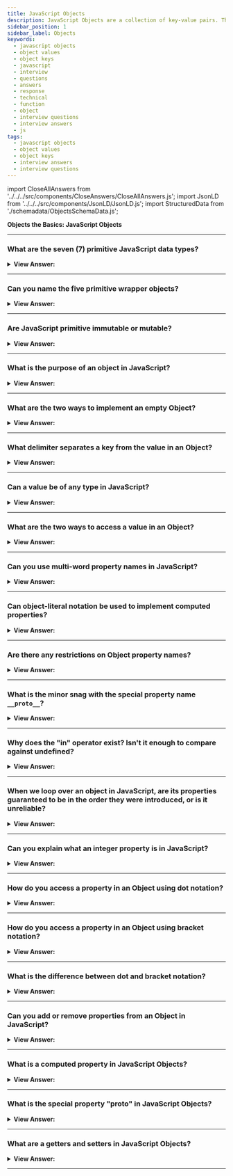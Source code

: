 ```yaml
---
title: JavaScript Objects
description: JavaScript Objects are a collection of key-value pairs. They are used to store data. String, Symbol, BigInt, Boolean, undefined, number, and null data types.
sidebar_position: 1
sidebar_label: Objects
keywords:
  - javascript objects
  - object values
  - object keys
  - javascript
  - interview
  - questions
  - answers
  - response
  - technical
  - function
  - object
  - interview questions
  - interview answers
  - js
tags:
  - javascript objects
  - object values
  - object keys
  - interview answers
  - interview questions
---
```


import CloseAllAnswers from '../../../src/components/CloseAnswers/CloseAllAnswers.js';
import JsonLD from '../../../src/components/JsonLD/JsonLD.js';
import StructuredData from './schemadata/ObjectsSchemaData.js';

<JsonLD data={StructuredData} />

<head>
  <title>JavaScript Objects | JavaScript Frontend Phone Interview</title>
</head>

**Objects the Basics: JavaScript Objects**

<CloseAllAnswers />

---

### What are the seven (7) primitive JavaScript data types?

<details>
  <summary><strong>View Answer:</strong></summary>
  <div>
  <div><strong>Interview Response:</strong> The seven primitive data types include String, Symbol, BigInt, Boolean, undefined, number, and null data types.</div><br />
  <div><strong>Technical Response:</strong> There are seven primitive data types: text, integer, BigInt, Boolean, undefined, Symbol, and null. A primitive value gets directly represented at the language implementation's lowest level most of the time.
  </div>
  </div>
</details>

---

### Can you name the five primitive wrapper objects?

<details>
  <summary><strong>View Answer:</strong></summary>
  <div>
  <div><strong>Interview Response:</strong> The five primitive wrapper objects in JavaScript are: String, Number, Boolean, Symbol, and BigInt.
  </div><br />
  <div><strong className="codeExample">Code Example:</strong><br /><br />

  <div></div>

```js
const str = new String("Hello");
console.log(str.length); // Outputs: 5
console.log(str.toUpperCase()); // Outputs: HELLO

const num = new Number(42);
console.log(num.toFixed(2)); // Outputs: 42.00

const bool = new Boolean(true);
console.log(bool.valueOf()); // Outputs: true

const sym = Symbol("mySymbol");
console.log(sym.toString()); // Outputs: Symbol(mySymbol)

const bigInt = BigInt("9007199254740991");
console.log(bigInt.toString()); // Outputs: 9007199254740991
```

  </div>
  </div>
</details>

---

### Are JavaScript primitive immutable or mutable?

<details>
  <summary><strong>View Answer:</strong></summary>
  <div>
  <div><strong>Interview Response:</strong> JavaScript primitives are immutable, meaning their values cannot be changed after they are created. This ensures data consistency.</div><br />
  <div><strong>Technical Response:</strong> All primitives are unchanging and unchangeable. It is crucial to distinguish between a primitive and a variable with a primitive value. The variable can assign a new value, but it cannot get modified like objects, arrays, and functions can. A primitive can get swapped, but we cannot directly alter them.<br />
  </div><br />
  <div><strong className="codeExample">Code Example:</strong><br /><br />

  <div></div>

```js
// Using a string method does not mutate the string
var bar = 'baz';
console.log(bar); // baz
bar.toUpperCase();
console.log(bar); // baz

// Using an array method mutates the array
var foo = [];
console.log(foo); // []
foo.push('plugh');
console.log(foo); // ["plugh"]

// Assignment gives the primitive a new (not a mutated) value
bar = bar.toUpperCase(); // BAZ
```

  </div>
  </div>
</details>

---

### What is the purpose of an object in JavaScript?

<details>
  <summary><strong>View Answer:</strong></summary>
  <div>
  <div><strong>Interview Response:</strong> Objects serve as collections of key-value pairs, organizing and storing data, allowing for complex structures, and facilitating methods for manipulating data.
</div><br />
  <div><strong className="codeExample">Code Example:</strong><br /><br />

  <div></div>

```js
let user = {
  // an object
  name: 'John', // by key "name" store value "John"
  age: 30, // by key "age" store value 30
};
```

:::note

In JavaScript, objects penetrate almost every aspect of the language.

:::

  </div>
  </div>
</details>

---

### What are the two ways to implement an empty Object?

<details>
  <summary><strong>View Answer:</strong></summary>
  <div>
  <div><strong>Interview Response:</strong> You can use an object constructor or an object literal. The two methods for creating an empty object in JavaScript are: using object literal syntax (let obj = &#123;&#125;), and the Object constructor (let obj = new Object())</div><br />
  <div><strong>Technical Response:</strong> We can create an empty object ("empty cabinet") using one of two syntaxes. You can use an object constructor or an object literal. The Object constructor gets called with the new keyword, and we should not confuse this with native Objects that should get called without the new keyword.<br />
  </div><br />
  <div><strong className="codeExample">Code Example:</strong><br /><br />

  <div></div>

```js
let user = new Object(); // "object constructor" syntax
let user = {}; // "object literal" syntax
```

  </div>
  </div>
</details>

---

### What delimiter separates a key from the value in an Object?

<details>
  <summary><strong>View Answer:</strong></summary>
  <div>
  <div><strong>Interview Response:</strong> In an Object, the delimiter that separates a key from the value is the colon.
</div><br />
  <div><strong className="codeExample">Code Example:</strong><br /><br />

  <div></div>

```js
let user = {
  // an object
  name: 'John', // key : value
  age: 30, // by key "age" store value 30
};
```

  </div>
  </div>
</details>

---

### Can a value be of any type in JavaScript?

<details>
  <summary><strong>View Answer:</strong></summary>
  <div>
  <div><strong>Interview Response:</strong> Yes, a value in JavaScript can be of any type, including primitive data types, objects, arrays, and functions, allowing for versatile data structures.
</div><br />
  <div><strong className="codeExample">Code Example:</strong><br /><br />

  <div></div>

```js
// Number
let age = 25;

// String
let name = "John";

// Boolean
let isStudent = true;

// Object
let person = { name: "Alice", age: 30 };

// Array
let numbers = [1, 2, 3, 4, 5];

// Function
function greet() {
  console.log("Hello!");
}

// Undefined
let undefinedValue;

// Null
let nullValue = null;
```

  </div>
  </div>
</details>

---

### What are the two ways to access a value in an Object?

<details>
  <summary><strong>View Answer:</strong></summary>
  <div>
  <div><strong>Interview Response:</strong> Two ways to access a value in an object: dot notation (obj.key), and bracket notation (obj['key']). Both return the corresponding value.</div><br />
  <div><strong>Technical Response:</strong> In JavaScript, the dot notation and bracket notation get used in accessing object attributes. The dot notation commonly gets used because it is easier to read and grasp and is less verbose. The primary distinction between dot notation and bracket notation is that bracket notation allows us to access object characteristics through variables.<br />
  </div><br />
  <div><strong className="codeExample">Code Example:</strong><br /><br />

  <div></div>

```js
let obj = {
  cat: 'meow',
  dog: 'woof',
};

// Dot Notation
let sound = obj.cat;
console.log(sound);
// meow

// Bracket Notation
let sound = obj['cat']; // Notice that cat is in ‘quotes’ (required)
console.log(sound);
// meow
```

  </div>
  </div>
</details>

---

### Can you use multi-word property names in JavaScript?

<details>
  <summary><strong>View Answer:</strong></summary>
  <div>
  <div><strong>Interview Response:</strong> Technically, JavaScript allows multi-word properties in objects, but this approach does not meet specifications because it can lead to errors. We should use camel-case as recommended by most style guides.</div><br />
  <div><strong>Technical Response:</strong> Technically, JavaScript enables multi-word properties in Objects, but it is not encouraged since it might create issues later in your code when you try to access it. The problem becomes evident when you try to access the property using dot notation. When naming functions, objects, attributes, and variables in JavaScript, you should always use the camelCase naming style.<br />
  </div><br />
  <div><strong className="codeExample">Code Example:</strong><br /><br />

  <div></div>

```js
let user = {
  name: "John",
  age: 30,
  "likes birds": true,  // multi-word property name must be quoted
};

console.log(user['likes birds']); // return true
console.log(user.likes birds); // returns a SyntaxError
```

  </div>
  </div>
</details>

---

### Can object-literal notation be used to implement computed properties?

<details>
  <summary><strong>View Answer:</strong></summary>
  <div>
  <div><strong>Interview Response:</strong> Yes, you may assign the expression as a property to an object without first creating it with object-literal notation.
</div><br />
<div><strong>Technical Response:</strong> Yes, object-literal notation in JavaScript can be used to implement computed properties using square bracket notation &#123; [expression]: value &#125;. The expression inside brackets is evaluated as the property key.
</div><br />
  <div><strong className="codeExample">Code Example:</strong><br /><br />

  <div></div>

```js
// Complex Expressions inside of square brackets
function objectify(key, value) {
  return {
    [key]: value,
  };
}

objectify('name', 'Tyler'); // { name: 'Tyler' }

//////////////////////////

let fruit = 'apple';
let bag = {
  [fruit + 'Computers']: 5, // bag.appleComputers = 5
};

console.log(bag.appleComputers); // logs 5
```

  </div>
  </div>
</details>

---

### Are there any restrictions on Object property names?

<details>
  <summary><strong>View Answer:</strong></summary>
  <div>
  <div><strong>Interview Response:</strong> Object property names in JavaScript can be any string or Symbol. They should not conflict with built-in method names or reserved keywords, and avoid special characters.</div><br />
  <div><strong>Technical Response:</strong> There are no known constraints on naming Object properties. However, we should not use reserved keywords in most JavaScript components. It is possible to utilize reserved keywords as property names without making a mistake, although it is not encouraged. They can be strings or symbols (a specific form of identifier).<br />
  </div><br />
  <div><strong className="codeExample">Code Example:</strong><br /><br />

  <div></div>

```js
// these properties are all right
let obj = {
  for: 1,
  let: 2,
  return: 3,
};

alert(obj.for + obj.let + obj.return); // 6
```

  </div>
  </div>
</details>

---

### What is the minor snag with the special property name `__proto__`?

<details>
  <summary><strong>View Answer:</strong></summary>
  <div>
  <div><strong>Interview Response:</strong> It is not recommended to assign a non-object value, like a primitive value, to the special property name `__proto__` in JavaScript, as it may lead to unexpected outcomes.
</div><br />
  <div><strong className="codeExample">Code Example:</strong><br /><br />

  <div></div>

```js
let obj = {};
obj.__proto__ = 5; // assign a number
alert(obj.__proto__); // [object Object] - the value is an object, didn't work as intended
```

  </div>
  </div>
</details>

---

### Why does the "in" operator exist? Isn't it enough to compare against undefined?

<details>
  <summary><strong>View Answer:</strong></summary>
  <div>
  <div><strong>Interview Response:</strong> The "in" operator checks for property existence, including inherited properties. Comparing against undefined won't detect a property explicitly set to undefined.</div><br />
  <div><strong>Note:</strong> We should not use the "in" operator to loop over arrays; not a recommended approach.
  </div><br />
  <div><strong>Technical Answer:</strong>The comparison with undefined, on the other hand, works most of the time. However, there is one exception where it fails yet "in" works ideally. We may use the "in" operator to check if a property exists.
  </div><br />
  <div><strong className="codeExample">Code Example:</strong><br /><br />

  <div></div>

```js
let obj = {
  test: undefined,
};

console.log(obj.test); // returns undefined, so - no such property?

console.log(obj.test === undefined); // true

console.log('test' in obj); // true, the property does exist!
```

  </div>
  </div>
</details>

---

### When we loop over an object in JavaScript, are its properties guaranteed to be in the order they were introduced, or is it unreliable?

<details>
  <summary><strong>View Answer:</strong></summary>
  <div>
  <div><strong>Interview Response:</strong> For objects, JavaScript does not guarantee the order of properties. However, for Array and Map objects, items are ordered in the sequence they were added.
</div><br />
  <div><strong className="codeExample">Code Example:</strong><br /><br />

  <div></div>

```js
// Integers are in sorted order
let codes = {
  49: 'Germany',
  41: 'Switzerland',
  44: 'Great Britain',
  // ..,
  1: 'USA',
};

for (let code in codes) {
  alert(code); // 1, 41, 44, 49
}

let user = {
  name: 'John',
  surname: 'Smith',
};
user.age = 25; // add one more

// non-integer properties are listed in the creation order
for (let prop in user) {
  alert(prop); // name, surname, age
}
```

  </div>
  </div>
</details>

---

### Can you explain what an integer property is in JavaScript?

<details>
  <summary><strong>View Answer:</strong></summary>
  <div>
  <div><strong>Interview Response:</strong> The "integer property" term here means a string that converts to and from an integer without a change. Basically, an integer property is a property whose key is a string representation of a non-negative integer.
</div><br />
  <div><strong className="codeExample">Code Example:</strong><br /><br />

  <div></div>

```js
// Math.trunc is a built-in function that removes the decimal part
console.log(String(Math.trunc(Number('49')))); // "49", same, integer property
console.log(String(Math.trunc(Number('+49')))); // "49", not same "+49" ⇒ not integer property
console.log(String(Math.trunc(Number('1.2')))); // "1", not same "1.2" ⇒ not integer property
```

  </div>
  </div>
</details>

---

### How do you access a property in an Object using dot notation?

<details>
  <summary><strong>View Answer:</strong></summary>
  <div>
  <div><strong>Interview Response:</strong> You can access a property in an Object using dot notation by specifying the Object followed by a dot and the property name: objectName.propertyKey.
  </div><br />
  <div><strong className="codeExample">Code Example:</strong><br /><br />

  <div></div>

```js
let car = {
  brand: 'Toyota',
  model: 'Corolla',
  year: 2022
};

console.log(car.brand); // Output: 'Toyota'
```

  </div>
  </div>
</details>

---

### How do you access a property in an Object using bracket notation?

<details>
  <summary><strong>View Answer:</strong></summary>
  <div>
  <div><strong>Interview Response:</strong> You can access a property in an Object using bracket notation by specifying the Object followed by square brackets and the property name as a string: objectName['propertyKey']
  </div><br />
  <div><strong className="codeExample">Code Example:</strong><br /><br />

  <div></div>

```js
let person = {
  name: 'John',
  age: 30,
  occupation: 'Engineer'
};

console.log(person['name']); // Output: 'John'
```

  </div>
  </div>
</details>

---

### What is the difference between dot and bracket notation?

<details>
  <summary><strong>View Answer:</strong></summary>
  <div>
  <div><strong>Interview Response:</strong> Dot notation (obj.property) is shorter and readable, but can't handle property names with spaces/special characters. Bracket notation (obj["property"]) can handle any string as a property name.
  </div>
  </div>
</details>

---

### Can you add or remove properties from an Object in JavaScript?

<details>
  <summary><strong>View Answer:</strong></summary>
  <div>
  <div><strong>Interview Response:</strong> Yes, you can add a property to an object with (obj.newProp = value) and remove it with (delete obj.propName) in JavaScript.</div><br />
  <div><strong className="codeExample">Code Example:</strong><br /><br />

  <div></div>

```js
let obj = {};

// Adding property
obj.newProp = 'Hello';
console.log(obj); // Output: { newProp: 'Hello' }

// Removing property
delete obj.newProp;
console.log(obj); // Output: {}

```

  </div>
  </div>
</details>

---

### What is a computed property in JavaScript Objects?

<details>
  <summary><strong>View Answer:</strong></summary>
  <div>
  <div><strong>Interview Response:</strong> A computed property in JavaScript is a property of an object defined using bracket notation with an expression, which is computed as the property name.</div><br />
  <div><strong className="codeExample">Code Example:</strong><br /><br />

  <div></div>

```js
let propName = "age";

let user = {
  ["first" + "Name"]: "John", // computed property
  [propName]: 25              // computed property
};

console.log(user); // Output: { firstName: 'John', age: 25 }
```

  </div>
  </div>
</details>

---

### What is the special property "**proto**" in JavaScript Objects?

<details>
  <summary><strong>View Answer:</strong></summary>
  <div>
  <div><strong>Interview Response:</strong> The __proto__ property in JavaScript is a non-standard, deprecated way to get or set the prototype of an object, part of the object's internal [[Prototype]] property.</div><br />
  <div><strong className="codeExample">Code Example:</strong><br /><br />

  <div></div>

```js
let animal = {
  eats: true
};

let rabbit = {
  jumps: true
};

rabbit.__proto__ = animal; // set rabbit's prototype to animal

console.log(rabbit.eats); // Output: true
```

<p>In this example, rabbit inherits the eats property from animal through the prototype chain, thanks to the __proto__ property. However, the use of __proto__ is not recommended due to compatibility and performance issues. Instead, you should use Object.create(), Object.getPrototypeOf(), and Object.setPrototypeOf().</p>

  </div>
  </div>
</details>

---

### What are a getters and setters in JavaScript Objects?

<details>
  <summary><strong>View Answer:</strong></summary>
  <div>
  <div><strong>Interview Response:</strong> In JavaScript, getters and setters are special methods in an object, defined with `get` and `set`, used for retrieving and setting property values, allowing additional control.</div><br />
  <div><strong className="codeExample">Code Example:</strong><br /><br />

  <div></div>

```js
let user = {
  firstName: "John",
  lastName: "Doe",
  get fullName() {
    return `${this.firstName} ${this.lastName}`;
  },
  set fullName(name) {
    [this.firstName, this.lastName] = name.split(' ');
  }
};

console.log(user.fullName); // Output: John Doe

user.fullName = "Jane Doe";
console.log(user.fullName); // Output: Jane Doe
```

<p>In this example, fullName is a getter that returns the concatenation of firstName and lastName, and a setter that splits a name into firstName and lastName.</p>

  </div>
  </div>
</details>

---
